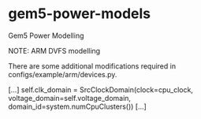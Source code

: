 # gem5-power-models
Gem5 Power Modelling


NOTE: ARM DVFS modelling

 There are some additional modifications required in configs/example/arm/devices.py. 

[...]
self.clk_domain = SrcClockDomain(clock=cpu_clock,
                                 voltage_domain=self.voltage_domain,
                                 domain_id=system.numCpuClusters())
[...]